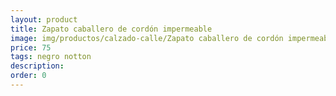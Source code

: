 ```yaml
---
layout: product
title: Zapato caballero de cordón impermeable 
image: img/productos/calzado-calle/Zapato caballero de cordón impermeable =75=negro notton.webp
price: 75
tags: negro notton
description: 
order: 0
---
```

